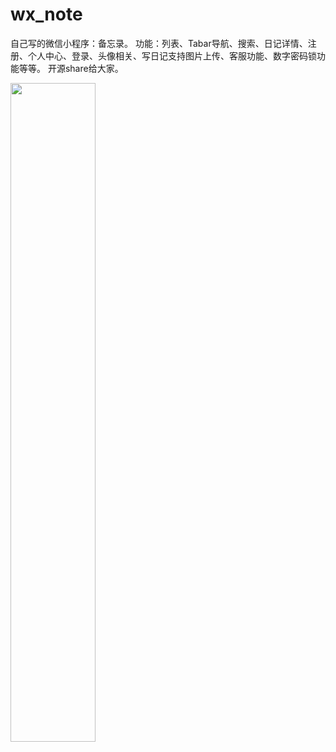 # wx_note


自己写的微信小程序：备忘录。
功能：列表、Tabar导航、搜索、日记详情、注册、个人中心、登录、头像相关、写日记支持图片上传、客服功能、数字密码锁功能等等。
开源share给大家。


<img src="https://github.com/jaychou2012/wx_note/blob/master/images/Screenshot_20180828-192157.png" width="52%" height="52%"/>



